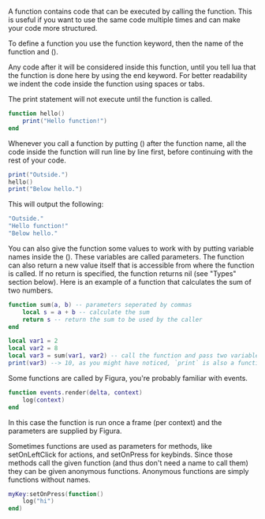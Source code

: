 A function contains code that can be executed by calling the function. This is useful if you want to use the same code multiple times and can make your code more structured.

To define a function you use the function keyword, then the name of the function and ().

Any code after it will be considered inside this function, until you tell lua that the function is done here by using the end keyword. For better readability we indent the code inside the function using spaces or tabs.

The print statement will not execute until the function is called.

```lua
function hello()
    print("Hello function!")
end
```

Whenever you call a function by putting () after the function name, all the code inside the function will run line by line first, before continuing with the rest of your code.

```lua
print("Outside.")
hello()
print("Below hello.")
```

This will output the following:

```lua
"Outside."
"Hello function!"
"Below hello."
```

You can also give the function some values to work with by putting variable names inside the (). These variables are called parameters. The function can also return a new value itself that is accessible from where the function is called. If no return is specified, the function returns nil (see "Types" section below).
Here is an example of a function that calculates the sum of two numbers.

<!-- prettier-ignore -->
```lua
function sum(a, b) -- parameters seperated by commas
    local s = a + b -- calculate the sum
    return s -- return the sum to be used by the caller
end

local var1 = 2
local var2 = 8
local var3 = sum(var1, var2) -- call the function and pass two variables. note that these do not have to be called a and b
print(var3) --> 10, as you might have noticed, `print` is also a function that takes a parameter
```

Some functions are called by Figura, you're probably familiar with events.

```lua
function events.render(delta, context)
    log(context)
end
```

In this case the function is run once a frame (per context) and the parameters are supplied by Figura.

Sometimes functions are used as parameters for methods, like setOnLeftClick for actions, and setOnPress for keybinds. Since those methods call the given function (and thus don't need a name to call them) they can be given anonymous functions. Anonymous functions are simply functions without names.

```lua
myKey:setOnPress(function()
    log("hi")
end)
```
